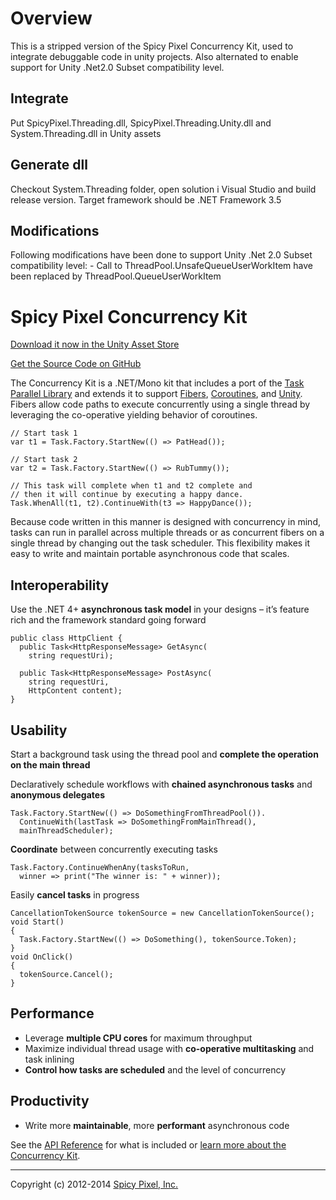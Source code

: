 Overview
===========================
This is a stripped version of the Spicy Pixel Concurrency Kit, used to integrate debuggable code in unity projects.
Also alternated to enable support for Unity .Net2.0 Subset compatibility level.

Integrate
----------------
Put SpicyPixel.Threading.dll, SpicyPixel.Threading.Unity.dll and System.Threading.dll in Unity assets

Generate dll
----------------
Checkout System.Threading folder, open solution i Visual Studio and build release version.
Target framework should be .NET Framework 3.5

Modifications
----------------
Following modifications have been done to support Unity .Net 2.0 Subset compatibility level:
	- Call to ThreadPool.UnsafeQueueUserWorkItem have been replaced by ThreadPool.QueueUserWorkItem

Spicy Pixel Concurrency Kit
===========================
[Download it now in the Unity Asset Store](http://u3d.as/content/spicy-pixel/spicy-pixel-concurrency-kit)

[Get the Source Code on GitHub](https://github.com/spicypixel/concurrency-kit)

The Concurrency Kit is a .NET/Mono kit that includes a port of the [Task Parallel Library](http://msdn.microsoft.com/en-us/library/dd460717.aspx) and extends it to support [Fibers](http://en.wikipedia.org/wiki/Fiber_(computer_science)), [Coroutines](http://en.wikipedia.org/wiki/Coroutine), and [Unity](http://unity3d.com/). Fibers allow code paths to execute concurrently using a single thread by leveraging the co-operative yielding behavior of coroutines.

	// Start task 1
	var t1 = Task.Factory.StartNew(() => PatHead());
	 
	// Start task 2
	var t2 = Task.Factory.StartNew(() => RubTummy());
	 
	// This task will complete when t1 and t2 complete and
	// then it will continue by executing a happy dance.
	Task.WhenAll(t1, t2).ContinueWith(t3 => HappyDance());
	
Because code written in this manner is designed with concurrency in mind, tasks can run in parallel across multiple threads or as concurrent fibers on a single thread by changing out the task scheduler. This flexibility makes it easy to write and maintain portable asynchronous code that scales.

Interoperability
----------------
Use the .NET 4+ **asynchronous task model** in your designs – it’s feature rich and the framework standard going forward

	public class HttpClient {
	  public Task<HttpResponseMessage> GetAsync(
	    string requestUri);
	 
	  public Task<HttpResponseMessage> PostAsync(
	    string requestUri,
	    HttpContent content);
	}

Usability
---------
Start a background task using the thread pool and **complete the operation on the main thread**

Declaratively schedule workflows with **chained asynchronous tasks** and **anonymous delegates**

	Task.Factory.StartNew(() => DoSomethingFromThreadPool()).
	  ContinueWith(lastTask => DoSomethingFromMainThread(), 
	  mainThreadScheduler);

**Coordinate** between concurrently executing tasks

	Task.Factory.ContinueWhenAny(tasksToRun, 
	  winner => print("The winner is: " + winner));

Easily **cancel tasks** in progress

	CancellationTokenSource tokenSource = new CancellationTokenSource();
	void Start()
	{
	  Task.Factory.StartNew(() => DoSomething(), tokenSource.Token);
	}
	void OnClick()
	{
	  tokenSource.Cancel();
	}
	
Performance
-----------
* Leverage **multiple CPU cores** for maximum throughput
* Maximize individual thread usage with **co-operative multitasking** and task inlining
* **Control how tasks are scheduled** and the level of concurrency

Productivity
------------
* Write more **maintainable**, more **performant** asynchronous code

See the [API Reference](http://spicypixel.com/developer/concurrency-kit/api-reference/) for what is included or [learn more about the Concurrency Kit](http://spicypixel.com/developer/concurrency-kit/learn/).

---
Copyright (c) 2012-2014 [Spicy Pixel, Inc.](http://spicypixel.com)
